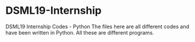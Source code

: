 # DSML19-Internship
DSML19 Internship Codes - Python
The files here are all different codes and have been written in Python.
All these are different programs.
